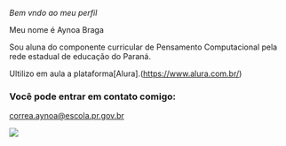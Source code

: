 *Bem vndo ao meu perfil*

Meu nome é Aynoa Braga

Sou aluna do componente curricular de
Pensamento Computacional pela rede estadual de educação do Paraná.

Ultilizo em aula a plataforma[Alura].(https://www.alura.com.br/)

### Você pode entrar em contato comigo:

correa.aynoa@escola.pr.gov.br

![](https://github.com/user-attachments/assets/4937ec6a-ba4c-4be9-b38d-6e8aa95316a3)



  
  
  


